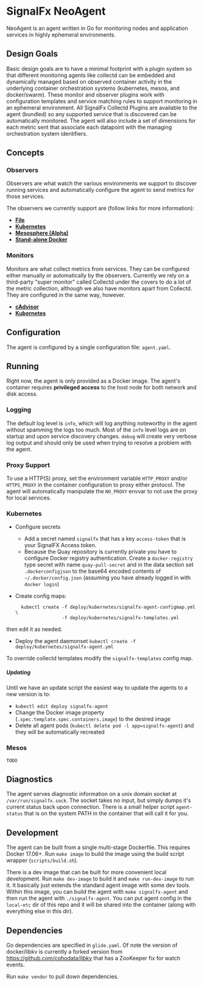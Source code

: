 # SignalFx NeoAgent

NeoAgent is an agent written in Go for monitoring nodes and application
services in highly ephemeral environments.

## Design Goals
Basic design goals are to have a minimal footprint with a plugin system so that
different monitoring agents like collectd can be embedded and dynamically
managed based on observed container activity in the underlying container
orchestration systems (kubernetes, mesos, and docker/swarm). These monitor and
observer plugins work with configuration templates and service matching rules
to support monitoring in an ephemeral environment. All SignalFx Collectd
Plugins are available to the agent (bundled) so any supported service that is
discovered can be automatically monitored. The agent will also include a set of
dimensions for each metric sent that associate each datapoint with the managing
orchestration system identifiers.

## Concepts

### Observers

Observers are what watch the various environments we support to discover running
services and automatically configure the agent to send metrics for those
services.

The observers we currently support are (follow links for more information):

 - **[File](./plugins/observers/file/file.go)**
 - **[Kubernetes](./plugins/observers/kubernetes/kubernetes.go)**
 - **[Mesosphere (Alpha)](./plugins/observers/mesosphere/mesosphere.go)**
 - **[Stand-alone Docker](./plugins/observers/docker/docker.go)**

### Monitors

Monitors are what collect metrics from services.  They can be configured either
manually or automatically by the observers.  Currently we rely on a
third-party "super monitor" called Collectd under the covers to do a lot of the
metric collection, although we also have monitors apart from Collectd.  They
are configured in the same way, however.

 - **[cAdvisor](./plugins/monitors/cadvisor/cadvisor.go)**
 - **[Kubernetes](./plugins/monitors/kubernetes/plugin.go)**


## Configuration

The agent is configured by a single configuration file: `agent.yaml`.

## Running

Right now, the agent is only provided as a Docker image. The agent's container
requires **privileged access** to the host node for both network and disk access.

### Logging
The default log level is `info`, which will log anything noteworthy in the
agent without spamming the logs too much.  Most of the `info` level logs are on
startup and upon service discovery changes.  `debug` will create very verbose
log output and should only be used when trying to resolve a problem with the
agent.

### Proxy Support

To use a HTTP(S) proxy, set the environment variable `HTTP_PROXY` and/or
`HTTPS_PROXY` in the container configuration to proxy either protocol.  The
agent will automatically manipulate the `NO_PROXY` envvar to not use the proxy
for local services.

### Kubernetes
* Configure secrets
    * Add a secret named `signalfx` that has a key `access-token` that is your SignalFX Access token.
    * Because the Quay repository is currently private you have to configure Docker registry authentication. Create a `docker-registry` type secret with name `quay-pull-secret` and in the data section set `.dockerconfigjson` to the base64 encoded contents of `~/.docker/config.json` (assuming you have already logged in with `docker login`)
* Create config maps:

        kubectl create -f deploy/kubernetes/signalfx-agent-configmap.yml \
                       -f deploy/kubernetes/signalfx-templates.yml
 then edit it as needed.
* Deploy the agent daemonset
    `kubectl create -f deploy/kubernetes/signalfx-agent.yml`

To override collectd templates modify the `signalfx-templates` config map.

##### Updating
Until we have an update script the easiest way to update the agents to a new version is to:

* `kubectl edit deploy signalfx-agent`
* Change the Docker image property (`.spec.template.spec.containers.image`) to the desired image
* Delete all agent pods (`kubectl delete pod -l app=signalfx-agent`) and they will be automatically recreated

### Mesos
```
TODO
```

## Diagnostics
The agent serves diagnostic information on a unix domain socket at
`/var/run/signalfx.sock`.  The socket takes no input, but simply dumps it's
current status back upon connection.  There is a small helper script
`agent-status` that is on the system PATH in the container that will call it
for you.

## Development

The agent can be built from a single multi-stage Dockerfile. This requires
Docker 17.06+.  Run `make image` to build the image using the build script
wrapper (`scripts/build.sh`).

There is a dev image that can be built for more convenient local development.
Run `make dev-image` to build it and `make run-dev-image` to run it.  It
basically just extends the standard agent image with some dev tools.  Within
this image, you can build the agent with `make signalfx-agent` and then run the
agent with `./signalfx-agent`.  You can put agent config in the `local-etc` dir
of this repo and it will be shared into the container (along with everything
else in this dir).

## Dependencies

Go dependencies are specified in `glide.yaml`. Of note the version of
docker/libkv is currently a forked version from
https://github.com/cohodata/libkv that has a ZooKeeper fix for watch events.

Run `make vendor` to pull down dependencies.


